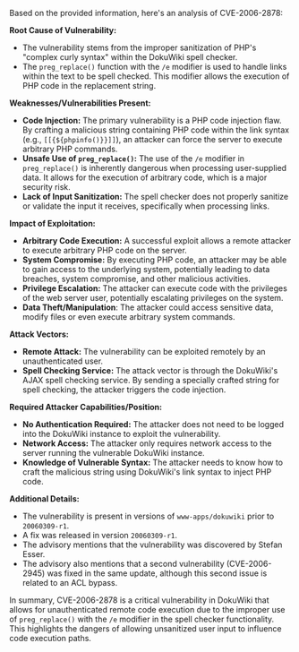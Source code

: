 Based on the provided information, here's an analysis of CVE-2006-2878:

**Root Cause of Vulnerability:**

*   The vulnerability stems from the improper sanitization of PHP's "complex curly syntax" within the DokuWiki spell checker.
*   The `preg_replace()` function with the `/e` modifier is used to handle links within the text to be spell checked. This modifier allows the execution of PHP code in the replacement string.

**Weaknesses/Vulnerabilities Present:**

*   **Code Injection:** The primary vulnerability is a PHP code injection flaw. By crafting a malicious string containing PHP code within the link syntax (e.g., `[[{${phpinfo()}}]]`), an attacker can force the server to execute arbitrary PHP commands.
*   **Unsafe Use of `preg_replace()`:** The use of the `/e` modifier in `preg_replace()` is inherently dangerous when processing user-supplied data. It allows for the execution of arbitrary code, which is a major security risk.
*   **Lack of Input Sanitization:** The spell checker does not properly sanitize or validate the input it receives, specifically when processing links.

**Impact of Exploitation:**

*   **Arbitrary Code Execution:** A successful exploit allows a remote attacker to execute arbitrary PHP code on the server.
*   **System Compromise:**  By executing PHP code, an attacker may be able to gain access to the underlying system, potentially leading to data breaches, system compromise, and other malicious activities.
*   **Privilege Escalation:** The attacker can execute code with the privileges of the web server user, potentially escalating privileges on the system.
*   **Data Theft/Manipulation**: The attacker could access sensitive data, modify files or even execute arbitrary system commands.

**Attack Vectors:**

*   **Remote Attack:** The vulnerability can be exploited remotely by an unauthenticated user.
*   **Spell Checking Service:** The attack vector is through the DokuWiki's AJAX spell checking service. By sending a specially crafted string for spell checking, the attacker triggers the code injection.

**Required Attacker Capabilities/Position:**

*   **No Authentication Required:** The attacker does not need to be logged into the DokuWiki instance to exploit the vulnerability.
*   **Network Access:** The attacker only requires network access to the server running the vulnerable DokuWiki instance.
*   **Knowledge of Vulnerable Syntax:** The attacker needs to know how to craft the malicious string using DokuWiki's link syntax to inject PHP code.

**Additional Details:**
* The vulnerability is present in versions of `www-apps/dokuwiki` prior to `20060309-r1`.
* A fix was released in version `20060309-r1`.
* The advisory mentions that the vulnerability was discovered by Stefan Esser.
* The advisory also mentions that a second vulnerability (CVE-2006-2945) was fixed in the same update, although this second issue is related to an ACL bypass.

In summary, CVE-2006-2878 is a critical vulnerability in DokuWiki that allows for unauthenticated remote code execution due to the improper use of `preg_replace()` with the `/e` modifier in the spell checker functionality. This highlights the dangers of allowing unsanitized user input to influence code execution paths.